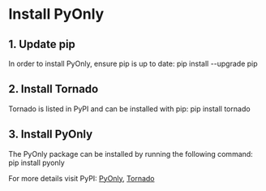 # Install PyOnly

## 1. Update pip
In order to install PyOnly, ensure pip is up to date:
<copy-paste-box>pip install --upgrade pip</copy-paste-box>

## 2. Install Tornado
Tornado is listed in PyPI and can be installed with pip:
<copy-paste-box>pip install tornado</copy-paste-box>

## 3. Install PyOnly
The PyOnly package can be installed by running the following command:
<copy-paste-box>pip install pyonly</copy-paste-box>

For more details visit PyPI: [PyOnly](https://pypi.org/project/pyonly/), [Tornado](https://pypi.org/project/tornado/)
